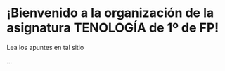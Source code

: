 # ¡Bienvenido a la organización de la asignatura TENOLOGÍA de 1º de FP!

Lea los apuntes en tal sitio

...
